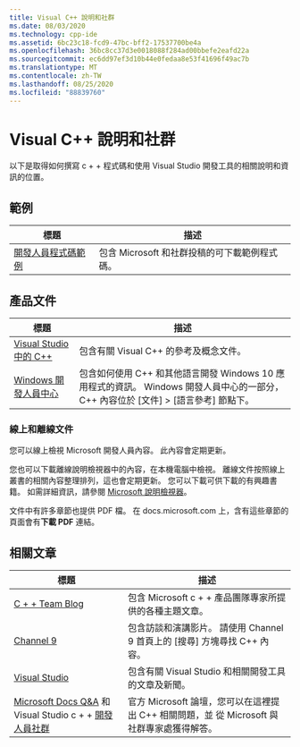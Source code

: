```yaml
---
title: Visual C++ 說明和社群
ms.date: 08/03/2020
ms.technology: cpp-ide
ms.assetid: 6bc23c18-fcd9-47bc-bff2-17537700be4a
ms.openlocfilehash: 36bc8cc37d3e0018088f284ad00bbefe2eafd22a
ms.sourcegitcommit: ec6dd97ef3d10b44e0fedaa8e53f41696f49ac7b
ms.translationtype: MT
ms.contentlocale: zh-TW
ms.lasthandoff: 08/25/2020
ms.locfileid: "88839760"
---
```

# <a name="visual-c-help-and-community"></a>Visual C++ 說明和社群

以下是取得如何撰寫 c + + 程式碼和使用 Visual Studio 開發工具的相關說明和資訊的位置。

## <a name="samples"></a>範例

|標題|描述|
|-----------|-----------------|
|[開發人員程式碼範例](/samples)|包含 Microsoft 和社群投稿的可下載範例程式碼。|

## <a name="product-documentation"></a>產品文件

|標題|描述|
|-----------|-----------------|
|[Visual Studio 中的 C++](visual-cpp-in-visual-studio.md)|包含有關 Visual C++ 的參考及概念文件。|
|[Windows 開發人員中心](https://developer.microsoft.com/windows/)|包含如何使用 C++ 和其他語言開發 Windows 10 應用程式的資訊。 Windows 開發人員中心的一部分，C++ 內容位於 [文件] > [語言參考] 節點下。|

### <a name="online-and-offline-documentation"></a>線上和離線文件

您可以線上檢視 Microsoft 開發人員內容。 此內容會定期更新。

您也可以下載離線說明檢視器中的內容，在本機電腦中檢視。 離線文件按照線上叢書的相關內容整理排列，這也會定期更新。 您可以下載可供下載的有興趣書籍。 如需詳細資訊，請參閱 [Microsoft 說明檢視器](/visualstudio/ide/microsoft-help-viewer)。

文件中有許多章節也提供 PDF 檔。 在 docs.microsoft.com 上，含有這些章節的頁面會有**下載 PDF** 連結。

## <a name="related-articles"></a>相關文章

|標題|描述|
|-----------|-----------------|
|[C + + Team Blog](https://devblogs.microsoft.com/cppblog/)|包含 Microsoft c + + 產品團隊專家所提供的各種主題文章。|
|[Channel 9](https://channel9.msdn.com/)|包含訪談和演講影片。 請使用 Channel 9 首頁上的 [搜尋] 方塊尋找 C++ 內容。|
|[Visual Studio](https://visualstudio.microsoft.com/)|包含有關 Visual Studio 和相關開發工具的文章及新聞。|
|[Microsoft Docs Q&A](/answers/topics/c%2B%2B.html) 和 Visual Studio c + + [開發人員社群](https://developercommunity.visualstudio.com/spaces/62/index.html)|官方 Microsoft 論壇，您可以在這裡提出 C++ 相關問題，並 從 Microsoft 與社群專家處獲得解答。|
